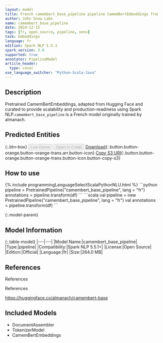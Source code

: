 ```yaml
---
layout: model
title: French camembert_base_pipeline pipeline CamemBertEmbeddings from almanach
author: John Snow Labs
name: camembert_base_pipeline
date: 2024-12-15
tags: [fr, open_source, pipeline, onnx]
task: Embeddings
language: fr
edition: Spark NLP 5.5.1
spark_version: 3.0
supported: true
annotator: PipelineModel
article_header:
  type: cover
use_language_switcher: "Python-Scala-Java"
---
```


## Description

Pretrained CamemBertEmbeddings, adapted from Hugging Face and curated to provide scalability and production-readiness using Spark NLP.`camembert_base_pipeline` is a French model originally trained by almanach.

## Predicted Entities



{:.btn-box}
<button class="button button-orange" disabled>Live Demo</button>
<button class="button button-orange" disabled>Open in Colab</button>
[Download](https://s3.amazonaws.com/auxdata.johnsnowlabs.com/public/models/camembert_base_pipeline_fr_5.5.1_3.0_1734227848195.zip){:.button.button-orange.button-orange-trans.arr.button-icon}
[Copy S3 URI](s3://auxdata.johnsnowlabs.com/public/models/camembert_base_pipeline_fr_5.5.1_3.0_1734227848195.zip){:.button.button-orange.button-orange-trans.button-icon.button-copy-s3}

## How to use



<div class="tabs-box" markdown="1">
{% include programmingLanguageSelectScalaPythonNLU.html %}
```python
pipeline = PretrainedPipeline("camembert_base_pipeline", lang = "fr")
annotations =  pipeline.transform(df)
```
```scala
val pipeline = new PretrainedPipeline("camembert_base_pipeline", lang = "fr")
val annotations = pipeline.transform(df)
```
</div>

{:.model-param}
## Model Information

{:.table-model}
|---|---|
|Model Name:|camembert_base_pipeline|
|Type:|pipeline|
|Compatibility:|Spark NLP 5.5.1+|
|License:|Open Source|
|Edition:|Official|
|Language:|fr|
|Size:|264.0 MB|

## References

References

References

https://huggingface.co/almanach/camembert-base

## Included Models

- DocumentAssembler
- TokenizerModel
- CamemBertEmbeddings
